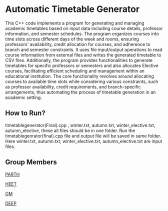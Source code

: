 # Automatic Timetable Generator

 This C++ code implements a program for generating and managing academic timetables based on input data including course details, professor information, and semester schedules. The program organizes courses into time slots across different days of the week and rooms, ensuring professors' availability, credit allocation for courses, and adherence to branch and semester constraints. It uses file input/output operations to read course information from external files and writes the generated timetable to CSV files. Additionally, the program provides functionalities to generate timetables for specific professors or semesters and also allocates Elective courses, facilitating efficient scheduling and management within an educational institution. The core functionality revolves around allocating courses to available time slots while considering various constraints, such as professor availability, credit requirements, and branch-specific arrangements, thus automating the process of timetable generation in an academic setting.

## How to Run?

   timetablegenerator(Final).cpp , winter.txt, autumn.txt, winter_elective.txt, autumn_elective, these all files should be in one folder. Run the timetablegenrator(final).cpp file and output file will be saved in same folder. Here winter.txt, autumn.txt, winter_elective.txt, autumn_elective.txt are input files.

## Group Members

[PARTH](https://github.com/PARTH566DA)

[HEET](https://github.com/HRT005)

[OM](https://github.com/OmPatel1511)

[DEEP](https://github.com/DeepKakadiya6537)
